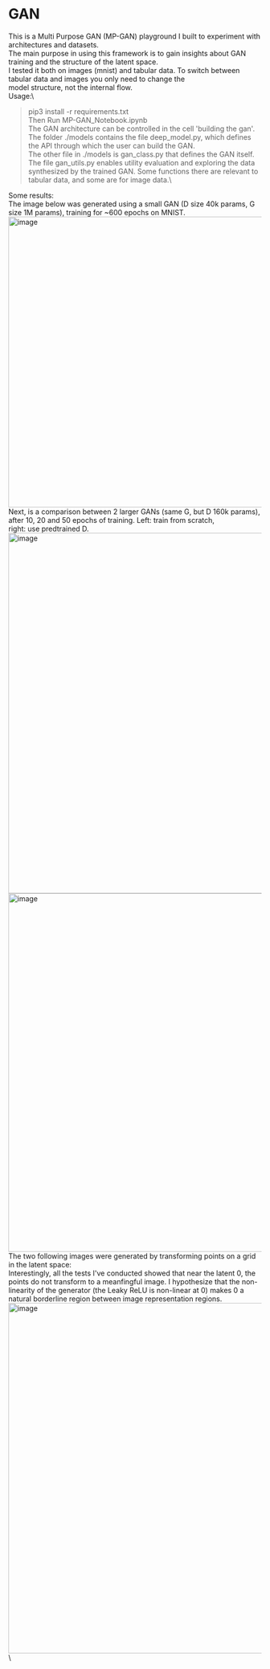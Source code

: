 # GAN
This is a Multi Purpose GAN (MP-GAN) playground I built to experiment with architectures and datasets.\
The main purpose in using this framework is to gain insights about GAN training and the structure of the latent space.\
I tested it both on images (mnist) and tabular data. To switch between tabular data and images you only need to change the\
model structure, not the internal flow.\
Usage:\
> pip3 install -r requirements.txt\
Then Run MP-GAN_Notebook.ipynb\
The GAN architecture can be controlled in the cell 'building the gan'.\
The folder ./models contains the file deep_model.py, which defines the API through which the user can build the GAN.\
The other file in ./models is gan_class.py that defines the GAN itself.\
The file gan_utils.py enables utility evaluation and exploring the data synthesized by the trained GAN. Some functions there are relevant to\
tabular data, and some are for image data.\

Some results:\
The image below was generated using a small GAN (D size 40k params, G size 1M params), training for ~600 epochs on MNIST.\
<img width="579" alt="image" src="https://user-images.githubusercontent.com/47942735/209480564-342538c2-2426-4d82-b189-b88e9702e8ae.png">\
Next, is a comparison between 2 larger GANs (same G, but D 160k params), after 10, 20 and 50 epochs of training. Left: train from scratch,\
right: use predtrained D.\
<img width="718" alt="image" src="https://user-images.githubusercontent.com/47942735/209481169-36867ac0-6db0-4a00-bbfd-ad7702b43c75.png">\
<img width="714" alt="image" src="https://user-images.githubusercontent.com/47942735/209481107-b79548fb-f125-492a-9d1a-8c741a6b8c85.png">\
The two following images were generated by transforming points on a grid in the latent space:\
Interestingly, all the tests I've conducted showed that near the latent 0, the points do not transform to a meanfingful image. I hypothesize that the non-linearity of the generator (the Leaky ReLU is non-linear at 0) makes 0 a natural borderline region between image representation regions.\
<img width="698" alt="image" src="https://user-images.githubusercontent.com/47942735/210015125-42fc318c-f879-4ee8-a236-c707fd4e705d.png">\
